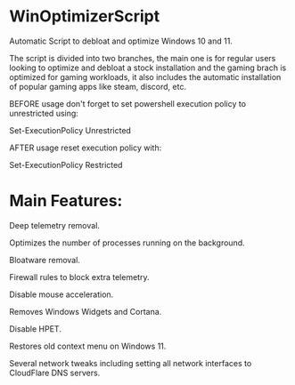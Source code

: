 # WinOptimizerScript

Automatic Script to debloat and optimize Windows 10 and 11.

The script is divided into two branches, the main one is for regular users looking to optimize and debloat a stock installation and the gaming brach is optimized for gaming workloads, it also includes the automatic installation of popular gaming apps like steam, discord, etc.

BEFORE usage don't forget to set powershell execution policy to unrestricted using:

Set-ExecutionPolicy Unrestricted

AFTER usage reset execution policy with:

Set-ExecutionPolicy Restricted




# Main Features:

Deep telemetry removal.

Optimizes the number of processes running on the background.

Bloatware removal.

Firewall rules to block extra telemetry.

Disable mouse acceleration.

Removes Windows Widgets and Cortana.

Disable HPET.

Restores old context menu on Windows 11.

Several network tweaks including setting all network interfaces to CloudFlare DNS servers.
